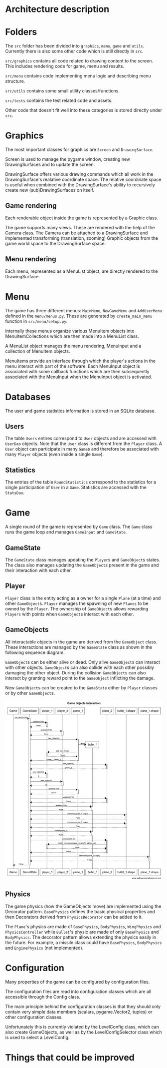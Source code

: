 # Architecture description

# Folders
The `src` folder has been divided into `graphics`, `menu`, `game` and `utils`.
Currently there is also some other code which is still directly in `src`.

`src/graphics` contains all code related to drawing content to the screen.
This includes rendering code for game, menu and results.

`src/menu` contains code implementing menu logic and describing menu structure.

`src/utils` contains some small utility classes/functions.

`src/tests` contains the test related code and assets.

Other code that doesn't fit well into these categories is stored directly under `src`.


# Graphics

The most important classes for graphics are `Screen` and `DrawingSurface`.

Screen is used to manage the pygame window, creating new DrawingSurfaces
and to update the screen.

DrawingSurface offers various drawing commands which all work
in the DrawingSurface's realative coordinate space. The relative
coordinate space is useful when combined with the DrawingSurface's
ability to recursively create new (sub)DrawingSurfaces on itself.

## Game rendering

Each renderable object inside the game is represented by a Graphic
class.

The game supports many views. These are rendered with the help
of the Camera class. The Camera can be attached to a DrawingSurface
and implemented transforming (translation, zooming) Graphic objects from
the game world space to the DrawingSurface space.


## Menu rendering

Each menu, represented as a MenuList object, are directly rendered
to the DrawingSurface.


# Menu

The game has three different menus: `MainMenu`, `NewGameMenu` and `AddUserMenu`
defined in the `menu/menus.py`. These are generated by `create_main_menu` function
in `src/menu/setup.py`.

Internally these menus organize various MenuItem objects into MenuItemCollections
which are then made into a MenuList class.

A MenuList object manages the menu rendering, MenuInput and a collection of
MenuItem objects.

MenuItems provide an interface through which the player's
actions in the menu interact with part of the software. Each
MenuInput object is associated with some callback functions which
are then subsequently associated with the MenuInput when the MenuInput
object is activated.

# Databases

The user and game statistics information is stored in an SQLite database.

## Users

The table `Users` entires correspond to `User` objects and are accessed
with `UserDao` objects. Note that the `User` class is different
from the `Player` class. A `User` object can participate in
many `Game`s and therefore be associated with many `Player` objects
(even inside a single `Game`).

## Statistics
The entries of the table `RoundStatistics` correspond to the statistics
for a single participation of `User` in a `Game`. Statistics are
accessed with the `StatsDao`.

# Game

A single round of the game is represented by `Game` class. The `Game` class
runs the game loop and manages `GameInput` and `GameState`.

## GameState

The `GameState` class manages updating the `Player`s and `GameObject`s states.
The class also manages updating the `GameObject`s present in the game and
their interaction with each other.

## Player

`Player` class is the entity acting as a owner for a single `Plane` (at a time)
and other `GameObject`s. `Player` manages the spawning of new `Planes`
to be owned by the `Player`. The ownership of `GameObject`s allows rewarding
`Players` with points when `GameObject`s interact with each other.

## GameObjects

All interactable objects in the game are derived from the `GameObject` class.
These interactions are managed by the `GameState` class as shown in the following
sequence diagram.

`GameObject`s can be either alive or dead. Only alive `GameObject`s
can interact with other objects. `GameObject`s can also collide with
each other possibly damaging the other object. During the collision
`GameObject`s can also interact by granting reward point to the
`GameObject` inflicting the damage.

New `GameObject`s can be created to the `GameState` either by `Player`
classes or by other `GameObject`s.

![Game objects sequence diagram](./game_objects_sequence_diagram.png)


## Physics

The game physics (how the GameObjects move) are implemented using the Decorator
pattern. `BasePhysics` defines the basic physical properties and then
Decorators derived from `PhysicsDecorator` can be added to it.

The `Plane`'s physics are made of `BasePhysics`, `BodyPhysics`, `WingPhysics`
and `PhysicsController` while `Bullet`'s physic are made of only
`BasePhysics` and `BodyPhysics`. The decorator pattern allows extending
the physics easily in the future. For example, a missile class could
have `BasePhysics`, `BodyPhysics` and `EnginePhysics` (not implemented).

# Configuration

Many properties of the game can be configured by configuration files.

The configuration files are read into configuration classes which
are all accessible through the Config class.

The main principle behind the configuration classes is that
they should only contain very simple data members (scalars,
pygame.Vector2, tuples) or other configuration classes.

Unfortunately this is currently violated by the LevelConfig class,
which can also create GameObjects, as well as by the
LevelConfigSelector class which is used to select a LevelConfig.

# Things that could be improved
